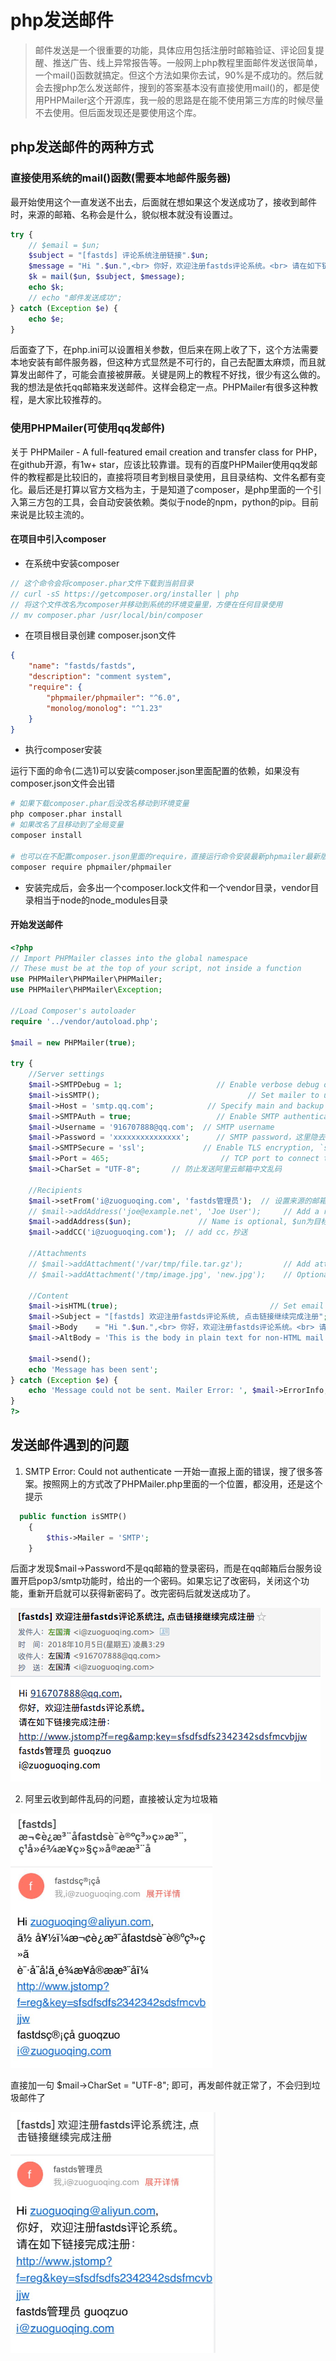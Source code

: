 
# php发送邮件

> 邮件发送是一个很重要的功能，具体应用包括注册时邮箱验证、评论回复提醒、推送广告、线上异常报告等。一般网上php教程里面邮件发送很简单，一个mail()函数就搞定。但这个方法如果你去试，90%是不成功的。然后就会去搜php怎么发送邮件，搜到的答案基本没有直接使用mail()的，都是使用PHPMailer这个开源库，我一般的思路是在能不使用第三方库的时候尽量不去使用。但后面发现还是要使用这个库。

## php发送邮件的两种方式
### 直接使用系统的mail()函数(需要本地邮件服务器)
最开始使用这个一直发送不出去，后面就在想如果这个发送成功了，接收到邮件时，来源的邮箱、名称会是什么，貌似根本就没有设置过。
```php
try {
    // $email = $un;
    $subject = "[fastds] 评论系统注册链接".$un;
    $message = "Hi ".$un.",<br> 你好，欢迎注册fastds评论系统。<br> 请在如下链接完成注册：<br> http://www.jstomp?f=reg&key=sfsdfsdfs2342342sdsfmcvbjjw<br>fastds管理员 guoqzuo<br>i@zuoguoqing.com";
    $k = mail($un, $subject, $message);
    echo $k;
    // echo "邮件发送成功";
} catch (Exception $e) {
    echo $e;
}
```
后面查了下，在php.ini可以设置相关参数，但后来在网上收了下，这个方法需要本地安装有邮件服务器，但这种方式显然是不可行的，自己去配置太麻烦，而且就算发出邮件了，可能会直接被屏蔽。关键是网上的教程不好找，很少有这么做的。我的想法是依托qq邮箱来发送邮件。这样会稳定一点。PHPMailer有很多这种教程，是大家比较推荐的。

### 使用PHPMailer(可使用qq发邮件)
关于 PHPMailer - A full-featured email creation and transfer class for PHP，在github开源，有1w+ star，应该比较靠谱。现有的百度PHPMailer使用qq发邮件的教程都是比较旧的，直接将项目考到根目录使用，且目录结构、文件名都有变化。最后还是打算以官方文档为主，于是知道了composer，是php里面的一个引入第三方包的工具，会自动安装依赖。类似于node的npm，python的pip。目前来说是比较主流的。

#### 在项目中引入composer
- 在系统中安装composer

```js
// 这个命令会将composer.phar文件下载到当前目录
// curl -sS https://getcomposer.org/installer | php
// 将这个文件改名为composer并移动到系统的环境变量里，方便在任何目录使用
// mv composer.phar /usr/local/bin/composer
```

- 在项目根目录创建 composer.json文件

```json
{
    "name": "fastds/fastds",
    "description": "comment system",
    "require": {
        "phpmailer/phpmailer": "^6.0",
        "monolog/monolog": "^1.23"
    }
}
```

- 执行composer安装

运行下面的命令(二选1)可以安装composer.json里面配置的依赖，如果没有composer.json文件会出错

```bash
# 如果下载composer.phar后没改名移动到环境变量
php composer.phar install
# 如果改名了且移动到了全局变量 
composer install

# 也可以在不配置composer.json里面的require，直接运行命令安装最新phpmailer最新版本的
composer require phpmailer/phpmailer
```

- 安装完成后，会多出一个composer.lock文件和一个vendor目录，vendor目录相当于node的node_modules目录

#### 开始发送邮件

```php
<?php
// Import PHPMailer classes into the global namespace
// These must be at the top of your script, not inside a function
use PHPMailer\PHPMailer\PHPMailer;
use PHPMailer\PHPMailer\Exception;

//Load Composer's autoloader
require '../vendor/autoload.php';

$mail = new PHPMailer(true);

try {
    //Server settings
    $mail->SMTPDebug = 1;                     // Enable verbose debug output
    $mail->isSMTP();                                 // Set mailer to use SMTP
    $mail->Host = 'smtp.qq.com';            // Specify main and backup SMTP servers
    $mail->SMTPAuth = true;                   // Enable SMTP authentication
    $mail->Username = '916707888@qq.com';  // SMTP username                    
    $mail->Password = 'xxxxxxxxxxxxxxx';      // SMTP password，这里隐去了密码
    $mail->SMTPSecure = 'ssl';             // Enable TLS encryption, `ssl` also accepted
    $mail->Port = 465;                         // TCP port to connect to
    $mail->CharSet = "UTF-8";       // 防止发送阿里云邮箱中文乱码

    //Recipients
    $mail->setFrom('i@zuoguoqing.com', 'fastds管理员');  // 设置来源的邮箱/名称
    // $mail->addAddress('joe@example.net', 'Joe User');     // Add a recipient
    $mail->addAddress($un);               // Name is optional, $un为目标邮件地址
    $mail->addCC('i@zuoguoqing.com');  // add cc，抄送

    //Attachments
    // $mail->addAttachment('/var/tmp/file.tar.gz');         // Add attachments
    // $mail->addAttachment('/tmp/image.jpg', 'new.jpg');    // Optional name

    //Content
    $mail->isHTML(true);                                  // Set email format to HTML
    $mail->Subject = "[fastds] 欢迎注册fastds评论系统, 点击链接继续完成注册";
    $mail->Body    = "Hi ".$un.",<br> 你好，欢迎注册fastds评论系统。<br> 请在如下链接完成注册：<br> http://www.jstomp?f=reg&key=sfsdfsdfs2342342sdsfmcvbjjw<br>fastds管理员 guoqzuo<br>i@zuoguoqing.com";
    $mail->AltBody = 'This is the body in plain text for non-HTML mail clients';

    $mail->send();
    echo 'Message has been sent';
} catch (Exception $e) {
    echo 'Message could not be sent. Mailer Error: ', $mail->ErrorInfo;
}
?>
```

## 发送邮件遇到的问题

1. SMTP Error: Could not authenticate 
一开始一直报上面的错误，搜了很多答案。按照网上的方式改了PHPMailer.php里面的一个位置，都没用，还是这个提示
``` php
  public function isSMTP()
    {
        $this->Mailer = 'SMTP';
    }
```
后面才发现$mail->Password不是qq邮箱的登录密码，而是在qq邮箱后台服务设置开启pop3/smtp功能时，给出的一个密码。如果忘记了改密码，关闭这个功能，重新开启就可以获得新密码了。改完密码后就发送成功了。

![image](../../../images/blog/web/web_php_mail_1.png)

2. 阿里云收到邮件乱码的问题，直接被认定为垃圾箱

![image](../../../images/blog/web/web_php_mail_2.png)

直接加一句 $mail->CharSet = "UTF-8";  即可，再发邮件就正常了，不会归到垃圾邮件了

![image](../../../images/blog/web/web_php_mail_3.png)

